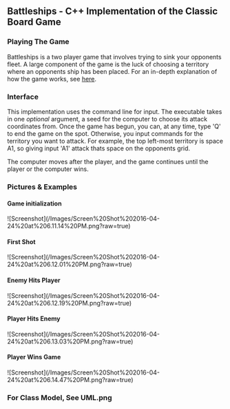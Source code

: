 <h2> Battleships - C++ Implementation of the Classic Board Game </h2>

<h3> Playing The Game </h3>
<p>Battleships is a two player game that involves trying to sink your opponents fleet. A large component of the game is the 
luck of choosing a territory where an opponents ship has been placed. For an in-depth explanation of how the game works, see
<a href="http://www.hasbro.com/common/instruct/Battleship.PDF"> here</a>.</p>

<h3> Interface </h3>
<p>This implementation uses the command line for input. The executable takes in one <i>optional</i> argument, a seed for the
computer to choose its attack coordinates from. Once the game has begun, you can, at any time, type 'Q' to end the game on the
spot. Otherwise, you input commands for the territory you want to attack. For example, the top left-most territory is space A1,
so giving input 'A1' attack thats space on the opponents grid.</p>

<p>The computer moves after the player, and the game continues until the player or the computer wins.</p>

<h3> Pictures & Examples </h3>

<h4>Game initialization</h4>
![Screenshot](/Images/Screen%20Shot%202016-04-24%20at%206.11.14%20PM.png?raw=true)

<h4>First Shot</h4>
![Screenshot](/Images/Screen%20Shot%202016-04-24%20at%206.12.01%20PM.png?raw=true)

<h4>Enemy Hits Player</h4>
![Screenshot](/Images/Screen%20Shot%202016-04-24%20at%206.12.19%20PM.png?raw=true)

<h4>Player Hits Enemy</h4>
![Screenshot](/Images/Screen%20Shot%202016-04-24%20at%206.13.03%20PM.png?raw=true)

<h4>Player Wins Game</h4>
![Screenshot](/Images/Screen%20Shot%202016-04-24%20at%206.14.47%20PM.png?raw=true)

<h3> For Class Model, See UML.png </h3>
